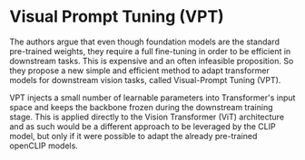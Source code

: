 # Visual Prompt Tuning (VPT)

The authors argue that even though foundation models are the standard pre-trained weights, they require a full fine-tuning in order to be efficient in downstream tasks. This is expensive and an often infeasible proposition. So they propose a new simple and efficient method to adapt transformer models for downstream vision tasks, called Visual-Prompt Tuning (VPT).

VPT injects a small number of learnable parameters into Transformer's input space and keeps the backbone frozen during the downstream training stage. This is applied directly to the Vision Transformer (ViT) architecture and as such would be a different approach to be leveraged by the CLIP model, but only if it were possible to adapt the already pre-trained openCLIP models.


